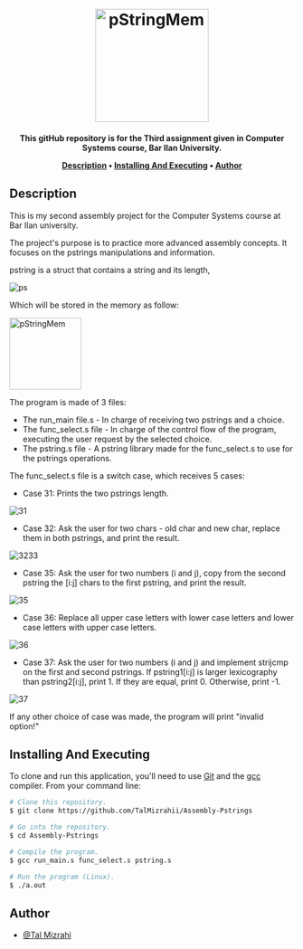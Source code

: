 
<h1 align="center">
  
  <br>
<img width="200" alt="pStringMem" src="https://github.com/TalMizrahii/Assembly-Pstrings/assets/103560553/cc350fec-e689-4cd4-bdac-b3986187c914">

  <br>
</h1>

<h4 align="center">This gitHub repository is for the Third assignment given in Computer Systems course, Bar Ilan University.


<p align="center">
  <a href="#description">Description</a> •
  <a href="#installing-and-executing">Installing And Executing</a> •
  <a href="#author">Author</a> 
</p>

## Description

This is my second assembly project for the Computer Systems course at Bar Ilan university.

The project's purpose is to practice more advanced assembly concepts. It focuses on the pstrings manipulations and information. 

pstring is a struct that contains a string and its length,  

![ps](https://user-images.githubusercontent.com/103560553/208872555-2f3b3659-a735-4d6c-af65-82059009456e.PNG)

Which will be stored in the memory as follow:

<img width="127" alt="pStringMem" src="https://user-images.githubusercontent.com/106544582/237052461-69eadeb1-7127-4718-9a3e-0bc203e5589d.png">


The program is made of 3 files:
 * The run_main file.s - In charge of receiving two pstrings and a choice.
 * The func_select.s file - In charge of the control flow of the program, executing the user request by the selected choice.
 * The pstring.s file - A pstring library made for the func_select.s to use for the pstrings operations.
 
 
 The func_select.s file is a switch case, which receives 5 cases:
 * Case 31: Prints the two pstrings length.

![31](https://user-images.githubusercontent.com/103560553/208873496-e67ab793-7b85-49d5-8d2f-042d2243b3f5.PNG)

 * Case 32: Ask the user for two chars - old char and new char, replace them in both pstrings, and print the result.
 
 ![3233](https://user-images.githubusercontent.com/103560553/208874092-4316b3c6-085d-4919-b508-20bdebae58e4.PNG)
 
  * Case 35:  Ask the user for two numbers (i and j), copy from the second pstring the [i:j] chars to the first pstring, and print the result.
  
  ![35](https://user-images.githubusercontent.com/103560553/208874856-f1af6288-e56a-47d1-b267-4888c1ff2edd.PNG)

 * Case 36: Replace all upper case letters with lower case letters and lower case letters with upper case letters.
 
 ![36](https://user-images.githubusercontent.com/103560553/208875494-aea0e52b-3686-4ef5-97a7-a323848c703f.PNG)

 * Case 37: Ask the user for two numbers (i and j) and implement strijcmp on the first and second pstrings. If pstring1[i:j] is larger lexicography than pstring2[i:j], print 1. If they are equal, print 0. Otherwise, print -1.
 
 ![37](https://user-images.githubusercontent.com/103560553/208877270-289d9512-e9b3-422d-a8c3-3f7b5fd32fc4.PNG)

If any other choice of case was made, the program will print "invalid option!"
 
## Installing And Executing

To clone and run this application, you'll need to use [Git](https://git-scm.com) and the [gcc](https://gcc.gnu.org/) compiler. From your command line:

```bash
# Clone this repository.
$ git clone https://github.com/TalMizrahii/Assembly-Pstrings

# Go into the repository.
$ cd Assembly-Pstrings

# Compile the program.
$ gcc run_main.s func_select.s pstring.s

# Run the program (Linux).
$ ./a.out
```

## Author
* [@Tal Mizrahi](https://github.com/TalMizrahii)


